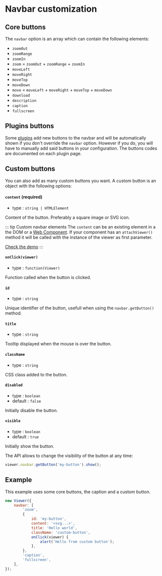 # Navbar customization

## Core buttons

The `navbar` option is an array which can contain the following elements:

-   `zoomOut`
-   `zoomRange`
-   `zoomIn`
-   `zoom` = `zoomOut` + `zoomRange` + `zoomIn`
-   `moveLeft`
-   `moveRight`
-   `moveTop`
-   `moveDown`
-   `move` = `moveLeft` + `moveRight` + `moveTop` + `moveDown`
-   `download`
-   `description`
-   `caption`
-   `fullscreen`

## Plugins buttons

Some [plugins](../plugins/) add new buttons to the navbar and will be automatically shown if you don't override the `navbar` option. However if you do, you will have to manually add said buttons in your configuration. The buttons codes are documented on each plugin page.

## Custom buttons

You can also add as many custom buttons you want. A custom button is an object with the following options:

#### `content` (required)

-   type : `string | HTMLElement`

Content of the button. Preferably a square image or SVG icon.

::: tip Custom navbar elements
The `content` can be an existing element in a the DOM or a [Web Component](https://developer.mozilla.org/docs/Web/API/Web_components/Using_custom_elements).
If your component has an `attachViewer()` method it will be called with the instance of the viewer as first parameter.

[Check the demo](../demos/advanced/navbar-element.md)
:::

#### `onClick(viewer)`

-   type : `function(Viewer)`

Function called when the button is clicked.

#### `id`

-   type : `string`

Unique identifier of the button, usefull when using the `navbar.getButton()` method.

#### `title`

-   type : `string`

Tooltip displayed when the mouse is over the button.

#### `className`

-   type : `string`

CSS class added to the button.

#### `disabled`

-   type : `boolean`
-   default : `false`

Initially disable the button.

#### `visible`

-   type : `boolean`
-   default : `true`

Initially show the button.

The API allows to change the visibility of the button at any time:

```js
viewer.navbar.getButton('my-button').show();
```

## Example

This example uses some core buttons, the caption and a custom button.

```js
new Viewer({
    navbar: [
        'zoom',
        {
            id: 'my-button',
            content: '<svg...>',
            title: 'Hello world',
            className: 'custom-button',
            onClick(viewer) {
                alert('Hello from custom button');
            },
        },
        'caption',
        'fullscreen',
    ],
});
```
